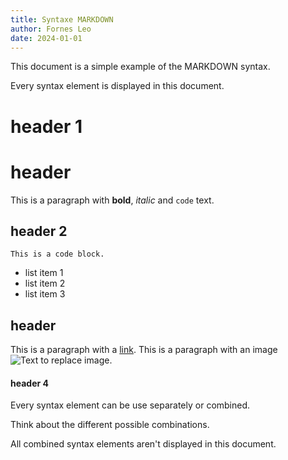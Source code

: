 ```yaml
---
title: Syntaxe MARKDOWN
author: Fornes Leo
date: 2024-01-01
---
```


This document is a simple example of the MARKDOWN syntax.

Every syntax element is displayed in this document.

# header 1

header
======

This is a paragraph with **bold**, *italic* and `code` text.

## header 2

```
This is a code block.
```

- list item 1
- list item 2
- list item 3

## header

This is a paragraph with a [link](https://www.youtube.com/watch?v=dQw4w9WgXcQ&ab_channel=RickAstley).
This is a paragraph with an image ![Text to replace image](https://cdn-images-1.medium.com/max/697/1*tsHrUKwQXG1YZX0l957ISw.png).

#### header 4

Every syntax element can be use separately or combined.

Think about the different possible combinations.

All combined syntax elements aren't displayed in this document.

